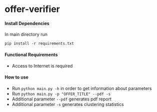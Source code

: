 # offer-verifier

#### Install Dependencies
In main directory run
```
pip install -r requirements.txt
```

#### Functional Requirements
* Access to Internet is required

#### How to use
* Run `python main.py -h` in order to get information about parameters
* Run `python main.py -p "OFFER_TITLE" --pdf -s`
* Additional parameter `--pdf` generates pdf report
* Additional parameter `-s` generates clustering statistics 
